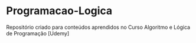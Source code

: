 # Programacao-Logica
Repositório criado para conteúdos aprendidos no Curso Algoritmo e Lógica de Programação [Udemy]
